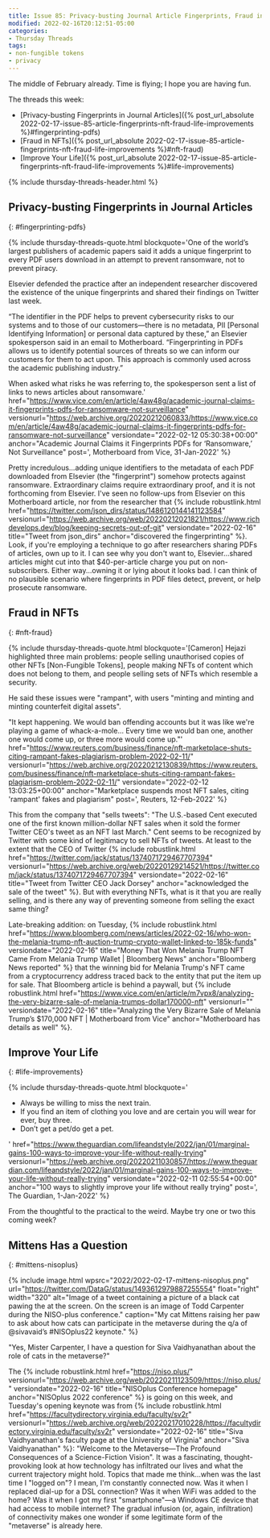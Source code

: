 ```yaml
---
title: Issue 85: Privacy-busting Journal Article Fingerprints, Fraud in NFTs, Improve Your Life
modified: 2022-02-16T20:12:51-05:00
categories:
- Thursday Threads
tags:
- non-fungible tokens
- privacy
---
```

The middle of February already. 
Time is flying; I hope you are having fun.

The threads this week:

* [Privacy-busting Fingerprints in Journal Articles]({% post_url_absolute 2022-02-17-issue-85-article-fingerprints-nft-fraud-life-improvements %}#fingerprinting-pdfs)
* [Fraud in NFTs]({% post_url_absolute 2022-02-17-issue-85-article-fingerprints-nft-fraud-life-improvements %}#nft-fraud)
* [Improve Your Life]({% post_url_absolute 2022-02-17-issue-85-article-fingerprints-nft-fraud-life-improvements %}#life-improvements)

{% include thursday-threads-header.html %}


## Privacy-busting Fingerprints in Journal Articles
{: #fingerprinting-pdfs}


{% include thursday-threads-quote.html
blockquote='One of the world’s largest publishers of academic papers said it adds a unique fingerprint to every PDF users download in an attempt to prevent ransomware, not to prevent piracy. 

Elsevier defended the practice after an independent researcher discovered the existence of the unique fingerprints and shared their findings on Twitter last week. 

“The identifier in the PDF helps to prevent cybersecurity risks to our systems and to those of our customers—there is no metadata, PII [Personal Identifying Information] or personal data captured by these,” an Elsevier spokesperson said in an email to Motherboard. “Fingerprinting in PDFs allows us to identify potential sources of threats so we can inform our customers for them to act upon. This approach is commonly used across the academic publishing industry.”

When asked what risks he was referring to, the spokesperson sent a list of links to news articles about ransomware.'
href="https://www.vice.com/en/article/4aw48g/academic-journal-claims-it-fingerprints-pdfs-for-ransomware-not-surveillance"
versionurl="https://web.archive.org/20220212060833/https://www.vice.com/en/article/4aw48g/academic-journal-claims-it-fingerprints-pdfs-for-ransomware-not-surveillance"
versiondate="2022-02-12 05:30:38+00:00"
anchor="Academic Journal Claims it Fingerprints PDFs for ‘Ransomware,’ Not Surveillance"
post=', Motherboard from Vice, 31-Jan-2022'
%}

Pretty incredulous...adding unique identifiers to the metadata of each PDF downloaded from Elsevier (the "fingerprint") somehow protects against ransomware. 
Extraordinary claims require extraordinary proof, and it is not forthcoming from Elsevier. 
I've seen no follow-ups from Elsevier on this Motherboard article, nor from the researcher that {% include robustlink.html href="https://twitter.com/json_dirs/status/1486120144141123584" versionurl="https://web.archive.org/web/20220212021821/https://www.richdevelops.dev/blog/keeping-secrets-out-of-git" versiondate="2022-02-16" title="Tweet from json_dirs" anchor="discovered the fingerprinting" %}. 
Look, if you're employing a technique to go after researchers sharing PDFs of articles, own up to it. 
I can see why you don't want to, Elsevier...shared articles might cut into that $40-per-article charge you put on non-subscribers. 
Either way...owning it or lying about it looks bad. 
I can think of no plausible scenario where fingerprints in PDF files detect, prevent, or help prosecute ransomware.

## Fraud in NFTs
{: #nft-fraud}

{% include thursday-threads-quote.html
blockquote='[Cameron] Hejazi highlighted three main problems: people selling unauthorised copies of other NFTs [Non-Fungible Tokens], people making NFTs of content which does not belong to them, and people selling sets of NFTs which resemble a security.

He said these issues were "rampant", with users "minting and minting and minting counterfeit digital assets".

"It kept happening. We would ban offending accounts but it was like we&#39;re playing a game of whack-a-mole... Every time we would ban one, another one would come up, or three more would come up."'
href="https://www.reuters.com/business/finance/nft-marketplace-shuts-citing-rampant-fakes-plagiarism-problem-2022-02-11/"
versionurl="https://web.archive.org/20220212130839/https://www.reuters.com/business/finance/nft-marketplace-shuts-citing-rampant-fakes-plagiarism-problem-2022-02-11/"
versiondate="2022-02-12 13:03:25+00:00"
anchor="Marketplace suspends most NFT sales, citing 'rampant' fakes and plagiarism"
post=', Reuters, 12-Feb-2022'
%}

This from the company that "sells tweets": <quot>"The U.S.-based Cent executed one of the first known million-dollar NFT sales when it sold the former Twitter CEO's tweet as an NFT last March."</quot> 
Cent seems to be recognized by Twitter with some kind of legitimacy to sell NFTs of tweets. 
At least to the extent that the CEO of Twitter {% include robustlink.html href="https://twitter.com/jack/status/1374071729467707394" versionurl="https://web.archive.org/web/20220129214521/https://twitter.com/jack/status/1374071729467707394" versiondate="2022-02-16" title="Tweet from Twitter CEO Jack Dorsey" anchor="acknowledged the sale of the tweet" %}. 
But with everything NFTs, what is it that you are really selling, and is there any way of preventing someone from selling the exact same thing? 

Late-breaking addition: on Tuesday, {% include robustlink.html href="https://www.bloomberg.com/news/articles/2022-02-16/who-won-the-melania-trump-nft-auction-trump-crypto-wallet-linked-to-185k-funds" versiondate="2022-02-16" title="Money That Won Melania Trump NFT Came From Melania Trump Wallet | Bloomberg News" anchor="Bloomberg News reported" %} that the winning bid for Melania Trump's NFT came from a cryptocurrency address traced back to the entity that put the item up for sale. 
That Bloomberg article is behind a paywall, but {% include robustlink.html href="https://www.vice.com/en/article/m7vpx8/analyzing-the-very-bizarre-sale-of-melania-trumps-dollar170000-nft" versionurl="" versiondate="2022-02-16" title="Analyzing the Very Bizarre Sale of Melania Trump’s $170,000 NFT | Motherboard from Vice" anchor="Motherboard has details as well" %}.


## Improve Your Life
{: #life-improvements}

{% include thursday-threads-quote.html
blockquote='<ul><li>Always be willing to miss the next train. </li><li>If you find an item of clothing you love and are certain you will wear for ever, buy three.</li><li>Don’t get a pet/do get a pet.</li></ul>'
href="https://www.theguardian.com/lifeandstyle/2022/jan/01/marginal-gains-100-ways-to-improve-your-life-without-really-trying"
versionurl="https://web.archive.org/20220211030857/https://www.theguardian.com/lifeandstyle/2022/jan/01/marginal-gains-100-ways-to-improve-your-life-without-really-trying"
versiondate="2022-02-11 02:55:54+00:00"
anchor="100 ways to slightly improve your life without really trying"
post=', The Guardian, 1-Jan-2022'
%}

From the thoughtful to the practical to the weird. 
Maybe try one or two this coming week?

## Mittens Has a Question
{: #mittens-nisoplus}

{% include image.html wpsrc="2022/2022-02-17-mittens-nisoplus.png" url="https://twitter.com/DataG/status/1493612979887255554" float="right" width="320" alt="Image of a tweet containing a picture of a black cat pawing the at the screen. On the screen is an image of Todd Carpenter during the NISO-plus conference." caption="My cat Mittens raising her paw to ask about how cats can participate in the metaverse during the q/a of ⁦@sivavaid⁩’s #NISOplus22 keynote." %}

"Yes, Mister Carpenter, I have a question for Siva Vaidhyanathan about the role of cats in the metaverse?"

The {% include robustlink.html href="https://niso.plus/" versionurl="https://web.archive.org/web/20220211123509/https://niso.plus/" versiondate="2022-02-16" title="NISOplus Conference homepage" anchor="NISOplus 2022 conference" %} is going on this week, and Tuesday's opening keynote was from {% include robustlink.html href="https://facultydirectory.virginia.edu/faculty/sv2r" versionurl="https://web.archive.org/web/20220217010228/https://facultydirectory.virginia.edu/faculty/sv2r" versiondate="2022-02-16" title="Siva Vaidhyanathan's faculty page at the University of Virginia" anchor="Siva Vaidhyanathan" %}: "Welcome to the Metaverse—The Profound Consequences of a Science-Fiction Vision".
It was a fascinating, thought-provoking look at how technology has infiltrated our lives and what the current trajectory might hold. 
Topics that made me think...when was the last time I "logged on"? 
I mean, I'm constantly connected now. 
Was it when I replaced dial-up for a DSL connection? 
Was it when WiFi was added to the home? 
Was it when I got my first "smartphone"—a Windows CE device that had access to mobile internet? 
The gradual infusion (or, again, infiltration) of connectivity makes one wonder if some legitimate form of the "metaverse" is already here.